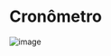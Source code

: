 # Cronômetro
![image](https://user-images.githubusercontent.com/94649350/233485633-0f1d5514-2a3c-4834-ac2d-dfbae8c89310.png)
